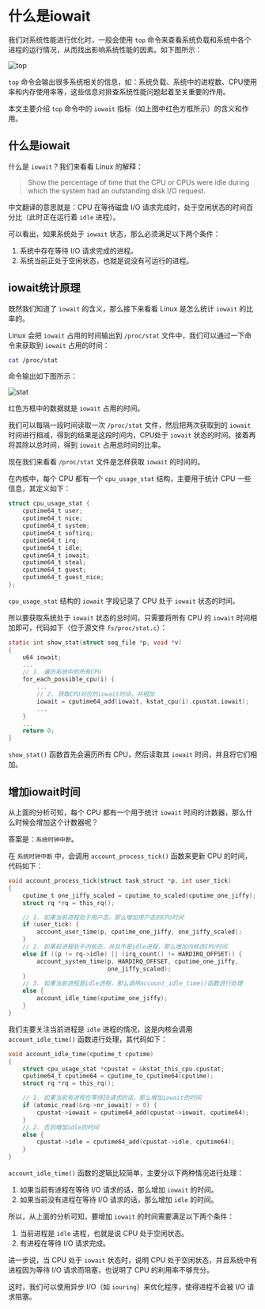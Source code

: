 # 什么是iowait

我们对系统性能进行优化时，一般会使用 `top` 命令来查看系统负载和系统中各个进程的运行情况，从而找出影响系统性能的因素。如下图所示：

![top](/Users/liexusong/Desktop/markdown/images/iowait/top.png)

`top` 命令会输出很多系统相关的信息，如：系统负载、系统中的进程数、CPU使用率和内存使用率等，这些信息对排查系统性能问题起着至关重要的作用。

本文主要介绍 `top` 命令中的 `iowait` 指标（如上图中红色方框所示）的含义和作用。

## 什么是iowait

什么是 `iowait`？我们来看看 Linux 的解释：

> Show the percentage of time that the CPU or CPUs were idle during which the system had an outstanding disk I/O request.

中文翻译的意思就是：CPU 在等待磁盘 I/O 请求完成时，处于空闲状态的时间百分比（此时正在运行着 `idle` 进程）。

可以看出，如果系统处于 `iowait` 状态，那么必须满足以下两个条件：

1. 系统中存在等待 I/O 请求完成的进程。
2. 系统当前正处于空闲状态，也就是说没有可运行的进程。

## iowait统计原理

既然我们知道了 `iowait` 的含义，那么接下来看看 Linux 是怎么统计 `iowait` 的比率的。

Linux 会把 `iowait` 占用的时间输出到 `/proc/stat` 文件中，我们可以通过一下命令来获取到 `iowait` 占用的时间：

```bash
cat /proc/stat
```

命令输出如下图所示：

![stat](/Users/liexusong/Desktop/markdown/images/iowait/stat.png)

红色方框中的数据就是 `iowait` 占用的时间。

我们可以每隔一段时间读取一次 `/proc/stat` 文件，然后把两次获取到的 `iowait` 时间进行相减，得到的结果是这段时间内，CPU处于 `iowait` 状态的时间。接着再将其除以总时间，得到 `iowait` 占用总时间的比率。

现在我们来看看 `/proc/stat` 文件是怎样获取 `iowait` 的时间的。

在内核中，每个 CPU 都有一个 `cpu_usage_stat` 结构，主要用于统计 CPU 一些信息，其定义如下：

```c
struct cpu_usage_stat {
    cputime64_t user;
    cputime64_t nice;
    cputime64_t system;
    cputime64_t softirq;
    cputime64_t irq;
    cputime64_t idle;
    cputime64_t iowait;
    cputime64_t steal;
    cputime64_t guest;
    cputime64_t guest_nice;
};
```

`cpu_usage_stat` 结构的 `iowait` 字段记录了 CPU 处于 `iowait` 状态的时间。

所以要获取系统处于 `iowait` 状态的总时间，只需要将所有 CPU 的 `iowait` 时间相加即可，代码如下（位于源文件 `fs/proc/stat.c`）：

```c
static int show_stat(struct seq_file *p, void *v)
{
    u64 iowait;
    ...
    // 1. 遍历系统中的所有CPU
    for_each_possible_cpu(i) {
        ...
        // 2. 获取CPU对应的iowait时间，并相加
        iowait = cputime64_add(iowait, kstat_cpu(i).cpustat.iowait);
        ...
    }
    ...
    return 0;
}
```

`show_stat()` 函数首先会遍历所有 CPU，然后读取其 `iowait` 时间，并且将它们相加。

## 增加iowait时间

从上面的分析可知，每个 CPU 都有一个用于统计 `iowait` 时间的计数器，那么什么时候会增加这个计数器呢？

答案是：`系统时钟中断`。

在 `系统时钟中断` 中，会调用 `account_process_tick()` 函数来更新 CPU 的时间，代码如下：

```c
void account_process_tick(struct task_struct *p, int user_tick)
{
    cputime_t one_jiffy_scaled = cputime_to_scaled(cputime_one_jiffy);
    struct rq *rq = this_rq();

    // 1. 如果当前进程处于用户态，那么增加用户态的CPU时间
    if (user_tick) {
        account_user_time(p, cputime_one_jiffy, one_jiffy_scaled);
    }
    // 2. 如果前进程处于内核态，并且不是idle进程，那么增加内核态CPU时间
    else if ((p != rq->idle) || (irq_count() != HARDIRQ_OFFSET)) {
        account_system_time(p, HARDIRQ_OFFSET, cputime_one_jiffy,
                            one_jiffy_scaled);
    }
    // 3. 如果当前进程是idle进程，那么调用account_idle_time()函数进行处理
    else {
        account_idle_time(cputime_one_jiffy);
    }
}
```

我们主要关注当前进程是 `idle` 进程的情况，这是内核会调用 `account_idle_time()` 函数进行处理，其代码如下：

```c
void account_idle_time(cputime_t cputime)
{
    struct cpu_usage_stat *cpustat = &kstat_this_cpu.cpustat;
    cputime64_t cputime64 = cputime_to_cputime64(cputime);
    struct rq *rq = this_rq();

    // 1. 如果当前有进程在等待IO请求的话，那么增加iowait的时间
    if (atomic_read(&rq->nr_iowait) > 0) {
        cpustat->iowait = cputime64_add(cpustat->iowait, cputime64);
    }
    // 2. 否则增加idle的时间
    else {
        cpustat->idle = cputime64_add(cpustat->idle, cputime64);
    }
}
```

`account_idle_time()` 函数的逻辑比较简单，主要分以下两种情况进行处理：

1. 如果当前有进程在等待 I/O 请求的话，那么增加 `iowait` 的时间。
2. 如果当前没有进程在等待 I/O 请求的话，那么增加 `idle` 的时间。

所以，从上面的分析可知，要增加 `iowait` 的时间需要满足以下两个条件：

1. 当前进程是 `idle` 进程，也就是说 CPU 处于空闲状态。
2. 有进程在等待 I/O 请求完成。

进一步说，当 CPU 处于 `iowait` 状态时，说明 CPU 处于空闲状态，并且系统中有进程因为等待 I/O 请求而阻塞，也说明了 CPU 的利用率不够充分。

这时，我们可以使用异步 I/O（如 `iouring`）来优化程序，使得进程不会被 I/O 请求阻塞。

